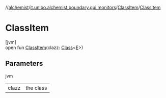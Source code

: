 //[alchemist](../../../index.md)/[it.unibo.alchemist.boundary.gui.monitors](../index.md)/[ClassItem](index.md)/[ClassItem](-class-item.md)

# ClassItem

[jvm]\
open fun [ClassItem](-class-item.md)(clazz: [Class](https://docs.oracle.com/javase/8/docs/api/java/lang/Class.html)<[E](https://docs.oracle.com/javase/8/docs/api/java/lang/Enum.html)>)

## Parameters

jvm

| | |
|---|---|
| clazz | the class |
